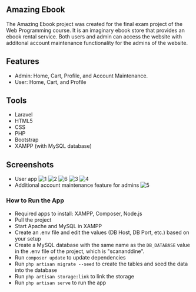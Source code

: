 ## Amazing Ebook

The Amazing Ebook project was created for the final exam project of the Web Programming course. It is an imaginary ebook store that provides an ebook rental service. Both users and admin can access the website with additonal account maintenance functionality for the admins of the website. 


## Features

- Admin: Home, Cart, Profile, and Account Maintenance.
- User: Home, Cart, and Profile


## Tools

- Laravel
- HTML5
- CSS
- PHP
- Bootstrap
- XAMPP (with MySQL database)


## Screenshots

- User app
![1](https://user-images.githubusercontent.com/79920236/170663331-e37cc21d-96ae-4e8f-bdf7-e579257490aa.png)
![2](https://user-images.githubusercontent.com/79920236/170663319-293be6d3-a7d5-4280-bf66-9d1d0a498527.png)
![6](https://user-images.githubusercontent.com/79920236/170663353-a99491d6-85e9-4698-99ff-d942953585ea.png)
![3](https://user-images.githubusercontent.com/79920236/170663381-96a78dbb-48a5-4a73-ab22-2b284ecc9508.png)
![4](https://user-images.githubusercontent.com/79920236/170663389-4e9d7806-955e-417d-8f4d-863c9643d024.png)
- Additional account maintenance feature for admins
![5](https://user-images.githubusercontent.com/79920236/170663376-9032a252-baf9-4685-900b-f12907de1d5b.png)


### How to Run the App

- Required apps to install: XAMPP, Composer, Node.js
- Pull the project
- Start Apache and MySQL in XAMPP
- Create an .env file and edit the values (DB Host, DB Port, etc.) based on your setup
- Create a MySQL database with the same name as the ```DB_DATABASE``` value in the .env file of the project, which is "scananddine".
- Run ```composer update``` to update dependencies
- Run ```php artisan migrate --seed``` to create the tables and seed the data into the database
- Run ```php artisan storage:link``` to link the storage
- Run ```php artisan serve``` to run the app
